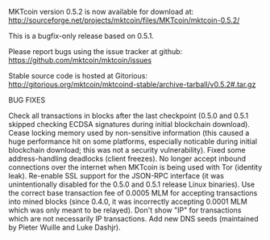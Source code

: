 MKTcoin version 0.5.2 is now available for download at:
http://sourceforge.net/projects/mktcoin/files/MKTcoin/mktcoin-0.5.2/

This is a bugfix-only release based on 0.5.1.

Please report bugs using the issue tracker at github:
https://github.com/mktcoin/mktcoin/issues

Stable source code is hosted at Gitorious:
http://gitorious.org/mktcoin/mktcoind-stable/archive-tarball/v0.5.2#.tar.gz

BUG FIXES

Check all transactions in blocks after the last checkpoint (0.5.0 and 0.5.1 skipped checking ECDSA signatures during initial blockchain download).
Cease locking memory used by non-sensitive information (this caused a huge performance hit on some platforms, especially noticable during initial blockchain download; this was
not a security vulnerability).
Fixed some address-handling deadlocks (client freezes).
No longer accept inbound connections over the internet when MKTcoin is being used with Tor (identity leak).
Re-enable SSL support for the JSON-RPC interface (it was unintentionally disabled for the 0.5.0 and 0.5.1 release Linux binaries).
Use the correct base transaction fee of 0.0005 MLM for accepting transactions into mined blocks (since 0.4.0, it was incorrectly accepting 0.0001 MLM which was only meant to be relayed).
Don't show "IP" for transactions which are not necessarily IP transactions.
Add new DNS seeds (maintained by Pieter Wuille and Luke Dashjr).

